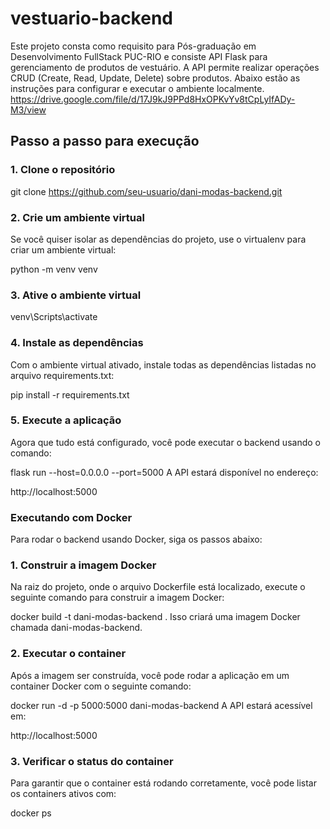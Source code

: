 # vestuario-backend

Este projeto consta como requisito para Pós-graduação em Desenvolvimento FullStack PUC-RIO e consiste API Flask para gerenciamento de produtos de vestuário. A API permite realizar operações CRUD (Create, Read, Update, Delete) sobre produtos. Abaixo estão as instruções para configurar e executar o ambiente localmente.
https://drive.google.com/file/d/17J9kJ9PPd8HxOPKvYv8tCpLyIfADy-M3/view

## Passo a passo para execução

### 1. Clone o repositório

git clone https://github.com/seu-usuario/dani-modas-backend.git

### 2. Crie um ambiente virtual 
Se você quiser isolar as dependências do projeto, use o virtualenv para criar um ambiente virtual:

python -m venv venv

### 3. Ative o ambiente virtual

venv\Scripts\activate

### 4. Instale as dependências
Com o ambiente virtual ativado, instale todas as dependências listadas no arquivo requirements.txt:

pip install -r requirements.txt

### 5. Execute a aplicação
Agora que tudo está configurado, você pode executar o backend usando o comando:

flask run --host=0.0.0.0 --port=5000
A API estará disponível no endereço:

http://localhost:5000

### Executando com Docker
Para rodar o backend usando Docker, siga os passos abaixo:

### 1. Construir a imagem Docker
Na raiz do projeto, onde o arquivo Dockerfile está localizado, execute o seguinte comando para construir a imagem Docker:

docker build -t dani-modas-backend .
Isso criará uma imagem Docker chamada dani-modas-backend.

### 2. Executar o container
Após a imagem ser construída, você pode rodar a aplicação em um container Docker com o seguinte comando:

docker run -d -p 5000:5000 dani-modas-backend
A API estará acessível em:

http://localhost:5000

### 3. Verificar o status do container
Para garantir que o container está rodando corretamente, você pode listar os containers ativos com:

docker ps
